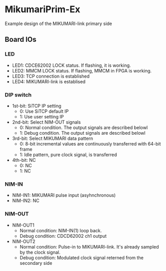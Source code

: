 # MikumariPrim-Ex
Example design of the MIKUMARI-link primary side

## Board IOs
### LED

- LED1: CDCE62002 LOCK status. If flashing, it is working.
- LED2: MMCM LOCK status. If flashing, MMCM in FPGA is working.
- LED3: TCP connection is established
- LED4: MIKUMARI-link is establised

### DIP switch

- 1st-bit: SiTCP IP setting
  - 0: Use SiTCP default IP
  - 1: Use user setting IP
- 2nd-bit: Select NIM-OUT signals
  - 0: Normal condition. The output signals are described belowl
  - 1: Debug condition. The output signals are described belowl
- 3rd-bit: Select MIKUMARI data pattern
  - 0: 8-bit incremental values are continuously transferred with 64-bit frame
  - 1: Idle pattern, pure clock signal, is transferred
- 4th-bit: NC
  - 0: NC
  - 1: NC

### NIM-IN
- NIM-IN1: MIKUMARI pulse input (asyhnchronous)
- NIM-IN2: NC
 
### NIM-OUT

- NIM-OUT1
  - Normal condition: NIM-IN(1) loop back.
  - Debug condition:  CDCD62002 ch1 output
- NIM-OUT2
  - Normal condition: Pulse-in to MIKUMARI-link. It's already sampled by the clock signal.
  - Debug condition:  Modulated clock signal reterned from the secondary side
